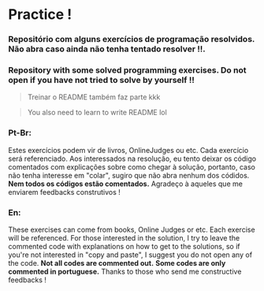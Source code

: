 # Practice !
### Repositório com alguns exercícios de programação resolvidos. Não abra caso ainda não tenha tentado resolver !!.
### Repository with some solved programming exercises. Do not open if you have not tried to solve by yourself !!

> Treinar o README também faz parte kkk

> You also need to learn to write README lol

### Pt-Br:
Estes exercícios podem vir de livros, OnlineJudges ou etc. Cada exercício será referenciado.
Aos interessados na resolução, eu tento deixar os código comentados com explicações sobre como chegar à solução,
portanto, caso não tenha interesse em "colar", sugiro que não abra nenhum dos códidos.
**Nem todos os códigos estão comentados.**
Agradeço à aqueles que me enviarem feedbacks construtivos !

### En:
These exercises can come from books, Online Judges or etc. Each exercise will be referenced.
For those interested in the solution, I try to leave the commented code with explanations on how to get
to the solutions, so if you're not interested in "copy and paste", I suggest you do not open any of the code.
**Not all codes are commented out.**
**Some codes are only commented in portuguese.**
Thanks to those who send me constructive feedbacks !

